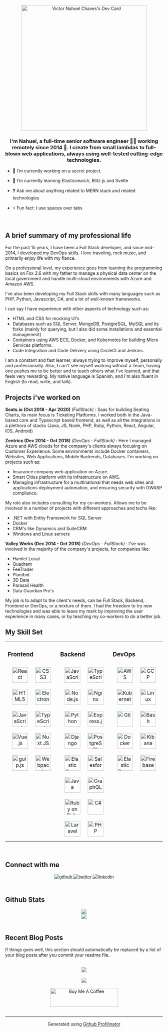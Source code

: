 <div align="center">
<a href="https://app.daily.dev/strato1986"><img src="https://api.daily.dev/devcards/2eda405ca6a745a198c537911134a266.png?r=zr2" width="400" alt="Victor Nahuel Chaves's Dev Card"/></a>
</div>

### <div align="center">I'm Nahuel, a full-time senior software engineer 👨‍💻 working remotely since 2014 🚀. I create from small lambdas to full-blown web applications, always using well-tested cutting-edge technologies.</div>

- 🔭 I’m currently working on a secret project.


- 🌱 I’m currently learning Elasticsearch, Blitz.js and Svelte


- ❓ Ask me about anything related to MERN stack and related technologies


- ⚡ Fun fact: I use spaces over tabs


<br/>



## A brief summary of my professional life

For the past 15 years, I have been a Full Stack developer, and since
mid-2014, I developed my DevOps skills. I love traveling, rock
music, and primarily enjoy life with my fiance.

On a professional level, my experience goes from learning the programming basics on Fox 2.6 with my father to manage a physical data center on the local government and handle multi-cloud environments with Azure and Amazon AWS.

I've also been developing my Full Stack skills with many languages such as PHP, Python, Javascript, C#, and a lot of well-known frameworks.

I can say I have experience with other aspects of technology such as:

* HTML and CSS for mocking UI's
* Databases such as SQL Server, MongoDB, PostgreSQL, MySQL and its forks (mainly for querying, but I also did some installations and essential management)
* Containers using AWS ECS, Docker, and Kubernetes for building Micro Services platforms.
* Code Integration and Code Delivery using CircleCI and Jenkins.

I am a constant and fast learner, always trying to improve myself, personally and professionally. Also, I can't see myself working without a Team, having one pushes me to be better and to teach others what I've learned, and that feels very rewarding. My native language is Spanish, and I'm also fluent in English (to read, write, and talk).

## Projects i've worked on

**Seats.io (Oct 2018 - Apr 2020)** *(FullStack)*
: Saas for building Seating Charts, its main focus is Ticketing Platforms. I worked both in the Java-based core and Typescript based frontend, as well as all the integrations in a plethora of stacks (Java, JS, Node, PHP, Ruby, Python, React, Angular, IOS, Android)

**Zentricx (Dec 2014 - Oct 2018)** *(DevOps - FullStack)*
: Here I managed Azure and AWS clouds for the company's clients always focusing on Customer Experience. Some environments include Docker containers, Websites, Web Applications, Mobile Backends, Databases. I'm working on projects such as:

* Insurance company web application on Azure.
* Smart Cities platform with its infrastructure on AWS.
* Managing infrastructure for a multinational that needs web sites and applications deployment automation, and ensuring security with OWASP compliance.

My role also includes consulting for my co-workers. Allows me to be involved in a number of projects with different approaches and techs like:

* .NET with Entity Framework for SQL Server
* Docker
* CRM's like Dynamics and SuiteCRM
* Windows and Linux servers

**Valley Works (Dec 2014 - Oct 2018)** *(DevOps - FullStack)*
: I've was involved in the majority of the company's projects, for companies like:
* Hamlet Local
* Quadrant
* FeeTrader
* Plantbid
* 3D Data
* Parasail Health
* Data Guardian Pro's

My job is to adapt to the client's needs, can be Full Stack, Backend, Frontend or DevOps, or a mixture of them. I had the freedom to try new technologies and was able to leave my mark by improving the user experience in many cases, or by teaching my co-workers to do a better job.

## My Skill Set
<table><tr><td valign="top" width="33%">



### Frontend
<div align="center">
<img style="margin: 10px" src="https://profilinator.rishav.dev/skills-assets/react-original-wordmark.svg" alt="React" height="50" />
<img style="margin: 10px" src="https://profilinator.rishav.dev/skills-assets/css3-original-wordmark.svg" alt="CSS3" height="50" />
<img style="margin: 10px" src="https://profilinator.rishav.dev/skills-assets/html5-original-wordmark.svg" alt="HTML5" height="50" />
<img style="margin: 10px" src="https://profilinator.rishav.dev/skills-assets/electron-original.svg" alt="Electron" height="50" />
<img style="margin: 10px" src="https://profilinator.rishav.dev/skills-assets/javascript-original.svg" alt="JavaScript" height="50" />
<img style="margin: 10px" src="https://profilinator.rishav.dev/skills-assets/typescript-original.svg" alt="TypeScript" height="50" />
<img style="margin: 10px" src="https://profilinator.rishav.dev/skills-assets/vuejs-original-wordmark.svg" alt="Vue.js" height="50" />
<img style="margin: 10px" src="https://profilinator.rishav.dev/skills-assets/nuxt.png" alt="Nuxt JS" height="50" />
<img style="margin: 10px" src="https://profilinator.rishav.dev/skills-assets/gulp-plain.svg" alt="gulp.js" height="50" />
<img style="margin: 10px" src="https://profilinator.rishav.dev/skills-assets/webpack-original.svg" alt="Webpack" height="50" />
</div>

</td><td valign="top" width="33%">



### Backend
<div align="center">
<img style="margin: 10px" src="https://profilinator.rishav.dev/skills-assets/javascript-original.svg" alt="JavaScript" height="50" />
<img style="margin: 10px" src="https://profilinator.rishav.dev/skills-assets/typescript-original.svg" alt="TypeScript" height="50" />
<img style="margin: 10px" src="https://profilinator.rishav.dev/skills-assets/nodejs-original-wordmark.svg" alt="Node.js" height="50" />
<img style="margin: 10px" src="https://profilinator.rishav.dev/skills-assets/nginx-original.svg" alt="Nginx" height="50" />
<img style="margin: 10px" src="https://profilinator.rishav.dev/skills-assets/python-original.svg" alt="Python" height="50" />
<img style="margin: 10px" src="https://profilinator.rishav.dev/skills-assets/express-original-wordmark.svg" alt="Express.js" height="50" />
<img style="margin: 10px" src="https://profilinator.rishav.dev/skills-assets/django-original.svg" alt="Django" height="50" />
<img style="margin: 10px" src="https://profilinator.rishav.dev/skills-assets/postgresql-original-wordmark.svg" alt="PostgreSQL" height="50" />
<img style="margin: 10px" src="https://profilinator.rishav.dev/skills-assets/elasticsearch.png" alt="Elastic Search" height="50" />
<img style="margin: 10px" src="https://profilinator.rishav.dev/skills-assets/salesforce.png" alt="Salesforce" height="50" />
<img style="margin: 10px" src="https://profilinator.rishav.dev/skills-assets/java-original-wordmark.svg" alt="Java" height="50" />
<img style="margin: 10px" src="https://profilinator.rishav.dev/skills-assets/graphql.png" alt="GraphQL" height="50" />
<img style="margin: 10px" src="https://profilinator.rishav.dev/skills-assets/rails-original-wordmark.svg" alt="Ruby on Rails" height="50" />
<img style="margin: 10px" src="https://profilinator.rishav.dev/skills-assets/csharp-original.svg" alt="C#" height="50" />
<img style="margin: 10px" src="https://profilinator.rishav.dev/skills-assets/laravel-plain-wordmark.svg" alt="Laravel" height="50" />
<img style="margin: 10px" src="https://profilinator.rishav.dev/skills-assets/php-original.svg" alt="PHP" height="50" />
</div>

</td><td valign="top" width="33%">



### DevOps
<div align="center">
<img style="margin: 10px" src="https://profilinator.rishav.dev/skills-assets/amazonwebservices-original-wordmark.svg" alt="AWS" height="50" />
<img style="margin: 10px" src="https://profilinator.rishav.dev/skills-assets/google_cloud-icon.svg" alt="GCP" height="50" />
<img style="margin: 10px" src="https://profilinator.rishav.dev/skills-assets/kubernetes-icon.svg" alt="Kubernetes" height="50" />
<img style="margin: 10px" src="https://profilinator.rishav.dev/skills-assets/linux-original.svg" alt="Linux" height="50" />
<img style="margin: 10px" src="https://profilinator.rishav.dev/skills-assets/git-scm-icon.svg" alt="Git" height="50" />
<img style="margin: 10px" src="https://profilinator.rishav.dev/skills-assets/gnu_bash-icon.svg" alt="Bash" height="50" />
<img style="margin: 10px" src="https://profilinator.rishav.dev/skills-assets/docker-original-wordmark.svg" alt="Docker" height="50" />
<img style="margin: 10px" src="https://profilinator.rishav.dev/skills-assets/kibana.png" alt="Kibana" height="50" />
<img style="margin: 10px" src="https://profilinator.rishav.dev/skills-assets/elasticsearch.png" alt="Elastic Search" height="50" />
<img style="margin: 10px" src="https://profilinator.rishav.dev/skills-assets/firebase.png" alt="Firebase" height="50" />
</div>

</td></tr></table>

<br/>


## Connect with me
<div align="center">
<a href="https://github.com/nahue" target="_blank">
<img src=https://img.shields.io/badge/github-%2324292e.svg?&style=for-the-badge&logo=github&logoColor=white alt=github style="margin-bottom: 5px;" />
</a>
<a href="https://twitter.com/nchaves1986" target="_blank">
<img src=https://img.shields.io/badge/twitter-%2300acee.svg?&style=for-the-badge&logo=twitter&logoColor=white alt=twitter style="margin-bottom: 5px;" />
</a>
<a href="https://linkedin.com/in/nahuel-chaves-9a4b811b5/" target="_blank">
<img src=https://img.shields.io/badge/linkedin-%231E77B5.svg?&style=for-the-badge&logo=linkedin&logoColor=white alt=linkedin style="margin-bottom: 5px;" />
</a>
</div>


<br/>


## Github Stats
<div align="center"><img src="https://github-readme-stats.vercel.app/api?username=nahue&show_icons=true&count_private=true&hide_border=true" align="center" /></div>

<div align="center"><img src="https://github-readme-stats.vercel.app/api/top-langs/?username=nahue&hide_border=true&layout=compact" align="center" /></div>

<br/>


## Recent Blog Posts
<!-- BLOG-POST-LIST:START -->
If things goes well, this section should automatically be replaced by a list of your blog posts after you commit your readme file.
<!-- BLOG-POST-LIST:END -->

<br/>

<div align="center"><img src="https://spotify-github-profile.vercel.app/api/view?uid=11124801423&cover_image=true&theme=default" /></div>

<br/>

<div align="center">
<img src="https://komarev.com/ghpvc/?username=nahue&&style=flat-square" align="center" />
</div>


<br/>

<div align="center">
            <a href="https://www.buymeacoffee.com/nahuel" target="_blank"><img src="https://cdn.buymeacoffee.com/buttons/v2/default-white.png" alt="Buy Me A Coffee" style="height: 60px !important;width: 217px !important;" ></a></div>
<br />



----
<div align="center">Generated using <a href="https://profilinator.rishav.dev/" target="_blank">Github Profilinator</a></div>
